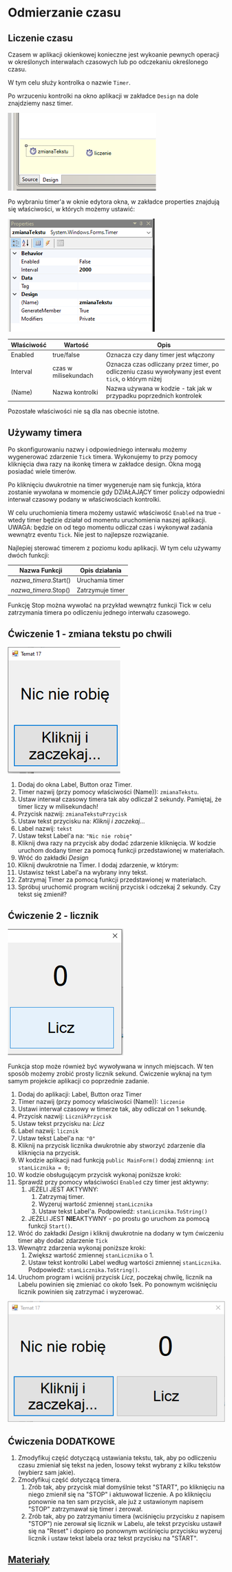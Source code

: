 # Odmierzanie czasu

## Liczenie czasu

Czasem w aplikacji okienkowej konieczne jest wykoanie pewnych operacji w określonych interwałach czasowych lub po odczekaniu określonego czasu. 

W tym celu służy kontrolka o nazwie `Timer`.

Po wrzuceniu kontrolki na okno aplikacji w zakładce `Design` na dole znajdziemy nasz timer.

![Timer w oknie edycji](Grafiki/screen1.png)

Po wybraniu timer'a w oknie edytora okna, w zakładce properties znajdują się właściwości, w których możemy ustawić:

![Właściwości Timera](Grafiki\screen2.png)

| Właściwość | Wartość | Opis |
|-|-|-|
|Enabled|true/false|Oznacza czy dany timer jest włączony|
|Interval|czas w milisekundach|Oznacza czas odliczany przez timer, po odliczeniu czasu wywoływany jest event `tick`, o którym niżej|
|(Name)|Nazwa kontrolki|Nazwa używana w kodzie - tak jak w przypadku poprzednich kontrolek|

Pozostałe właściwości nie są dla nas obecnie istotne.

## Używamy timera

Po skonfigurowaniu nazwy i odpowiedniego interwału możemy wygenerować zdarzenie `Tick` timera. Wykonujemy to przy pomocy kliknięcia dwa razy na ikonkę timera w zakładce design. Okna mogą posiadać wiele timerów.

Po kliknięciu dwukrotnie na timer wygeneruje nam się funkcja, która zostanie wywołana w momencie gdy DZIAŁAJĄCY timer policzy odpowiedni interwał czasowy podany w właściwościach kontrolki.

W celu uruchomienia timera możemy ustawić właściwość `Enabled` na true - wtedy timer będzie działał od momentu uruchomienia naszej aplikacji. UWAGA: będzie on od tego momentu odliczał czas i wykonywał zadania wewnątrz eventu `Tick`. Nie jest to najlepsze rozwiązanie.

Najlepiej sterować timerem z poziomu kodu aplikacji. W tym celu używamy dwóch funkcji:

|Nazwa Funkcji|Opis działania|
|-|-|
|*nazwa_timera*.Start()| Uruchamia timer |
|*nazwa_timera*.Stop()| Zatrzymuje timer |

Funkcję Stop można wywołać na przykład wewnątrz funkcji Tick w celu zatrzymania timera po odliczeniu jednego interwału czasowego.

## Ćwiczenie 1 - zmiana tekstu po chwili

![Zmiana tekstu](Grafiki/screen3.png)

1. Dodaj do okna Label, Button oraz Timer.
2. Timer nazwij (przy pomocy właściwości (Name)): `zmianaTekstu`.
3. Ustaw interwał czasowy timera tak aby odliczał 2 sekundy. Pamiętaj, że timer liczy w milisekundach!
4. Przycisk nazwij: `zmianaTekstuPrzycisk`
5. Ustaw tekst przycisku na: *Kliknij i zaczekaj...*
6. Label nazwij: `tekst`
7. Ustaw tekst Label'a na: `"Nic nie robię"`
8. Kliknij dwa razy na przycisk aby dodać zdarzenie kliknięcia. W kodzie uruchom dodany timer za pomocą funkcji przedstawionej w materiałach.
9. Wróć do zakładki *Design*
10. Kliknij dwukrotnie na Timer. I dodaj zdarzenie, w którym:
   1. Ustawisz tekst Label'a na wybrany inny tekst.
   2. Zatrzymaj Timer za pomocą funkcji przedstawionej w materiałach.
11. Spróbuj uruchomić program wciśnij przycisk i odczekaj 2 sekundy. Czy tekst się zmienił?

## Ćwiczenie 2 - licznik 

![Licznik](Grafiki/screen4.png)

Funkcja stop może również być wywoływana w innych miejscach. W ten sposób możemy zrobić prosty licznik sekund. Ćwiczenie wyknaj na tym samym projekcie aplikacji co poprzednie zadanie. 
1. Dodaj do aplikacji: Label, Button oraz Timer
2. Timer nazwij (przy pomocy właściwości (Name)): `liczenie`
3. Ustawi interwał czasowy w timerze tak, aby odliczał on 1 sekundę.
4. Przycisk nazwij: `LicznikPrzycisk`
5. Ustaw tekst przycisku na: *Licz*
6. Label nazwij: `licznik`
7. Ustaw tekst Label'a na: `"0"`
8. Kliknij na przycisk licznika dwukrotnie aby stworzyć zdarzenie dla kliknięcia na przycisk.
9. W kodzie aplikacji nad funkcją `public MainForm()` dodaj zmienną: `int stanLicznika = 0;`
10. W kodzie obsługującym przycisk wykonaj poniższe kroki:
   1.  Sprawdź przy pomocy właściwości `Enabled` czy timer jest aktywny:
       1.  JEŻELI JEST AKTYWNY: 
           1.  Zatrzymaj timer.
           2.  Wyzeruj wartość zmiennej `stanLicznika`
           3.  Ustaw tekst Label'a. Podpowiedź: `stanLicznika.ToString()`
        1. JEŻELI JEST **NIE**AKTYWNY - po prostu go uruchom za pomocą funkcji `Start()`.
11. Wróć do zakładki *Design* i kliknij dwukrotnie na dodany w tym ćwiczeniu timer aby dodać zdarzenie `Tick`
12. Wewnątrz zdarzenia wykonaj poniższe kroki:
    1.  Zwiększ wartość zmiennej `stanLicznika` o 1.
    2.  Ustaw tekst kontrolki Label według wartości zmiennej `stanLicznika`. Podpowiedź: `stanLicznika.ToString()`.
13. Uruchom program i wciśnij przycisk *Licz*, poczekaj chwilę, licznik na Labelu powinien się zmieniać co około 1sek. Po ponownym wciśnięciu licznik powinien się zatrzymać i wyzerować. 

![Całość aplikacji](Grafiki/screen5.png)

## Ćwiczenia DODATKOWE

1. Zmodyfikuj część dotyczącą ustawiania tekstu, tak, aby po odliczeniu czasu zmieniał się tekst na jeden, losowy tekst wybrany z kilku tekstów (wybierz sam jakie). 
2. Zmodyfikuj część dotyczącą timera.
   1. Zrób tak, aby przycisk miał domyślnie tekst "START", po kliknięciu na niego zmienił się na "STOP" i aktuwował liczenie. A po kliknięciu ponownie na ten sam przycisk, ale już z ustawionym napisem "STOP" zatrzymawał się timer i zerował.
   2. Zrób tak, aby po zatrzymaniu timera (wciśnięciu przycisku z napisem "STOP") nie zerował się licznik w Labelu, ale tekst przycisku ustawił się na "Reset" i dopiero po ponownym wciśnięciu przycisku wyzeruj licznik i ustaw tekst labela oraz tekst przycisku na "START".

## [Materiały](Materiały.pdf)
